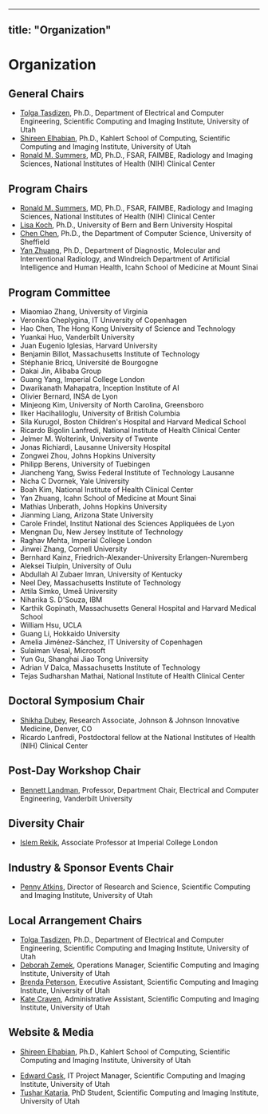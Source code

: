  ---
title: "Organization"
---

# Organization

## General Chairs

* [Tolga Tasdizen](https://www.sci.utah.edu/~tolga), Ph.D., Department of Electrical and Computer Engineering, Scientific Computing and Imaging Institute, University of Utah
* [Shireen Elhabian](https://www.sci.utah.edu/~shireen), Ph.D., Kahlert School of Computing, Scientific Computing and Imaging Institute, University of Utah
* [Ronald M. Summers](https://www.cc.nih.gov/meet-our-doctors/rsummers.html), MD, Ph.D., FSAR, FAIMBE, Radiology and Imaging Sciences, National Institutes of Health (NIH) Clinical Center


## Program Chairs

* [Ronald M. Summers](https://www.cc.nih.gov/meet-our-doctors/rsummers.html), MD, Ph.D., FSAR, FAIMBE, Radiology and Imaging Sciences, National Institutes of Health (NIH) Clinical Center
* [Lisa Koch](https://mlm-lab.ch/people/), Ph.D., University of Bern and Bern University Hospital
* [Chen Chen](https://cherise215.github.io), Ph.D., the Department of Computer Science, University of Sheffield
* [Yan Zhuang](https://yanzhuang.me/), Ph.D., Department of Diagnostic, Molecular and Interventional Radiology, and Windreich Department of Artificial Intelligence and Human Health, Icahn School of Medicine at Mount Sinai


## Program Committee

* Miaomiao Zhang, University of Virginia
* Veronika Cheplygina,	IT University of Copenhagen
* Hao Chen,	The Hong Kong University of Science and Technology
* Yuankai Huo,	Vanderbilt University
* Juan Eugenio Iglesias,	Harvard University
* Benjamin Billot,	Massachusetts Institute of Technology
* Stéphanie Bricq,	Université de Bourgogne 
* Dakai Jin,	Alibaba Group
* Guang Yang,	Imperial College London
* Dwarikanath Mahapatra,	Inception Institute of AI
* Olivier Bernard,	INSA de Lyon
* Minjeong Kim,	University of North Carolina, Greensboro
* Ilker Hacihaliloglu,	University of British Columbia 
* Sila Kurugol,	Boston Children's Hospital and Harvard Medical School
* Ricardo Bigolin Lanfredi,	National Institute of Health Clinical Center
* Jelmer M. Wolterink,	University of Twente
* Jonas Richiardi,	Lausanne University Hospital
* Zongwei Zhou,	Johns Hopkins University
* Philipp Berens,	University of Tuebingen
* Jiancheng Yang,	Swiss Federal Institute of Technology Lausanne
* Nicha C Dvornek,	Yale University
* Boah Kim,	National Institute of Health Clinical Center
* Yan Zhuang,	Icahn School of Medicine at Mount Sinai
* Mathias Unberath,	Johns Hopkins University 
* Jianming Liang,	Arizona State University
* Carole Frindel,	Institut National des Sciences Appliquées de Lyon
* Mengnan Du,	New Jersey Institute of Technology
* Raghav Mehta,	Imperial College London
* Jinwei Zhang,	Cornell University
* Bernhard Kainz,	Friedrich-Alexander-University Erlangen-Nuremberg
* Aleksei Tiulpin,	University of Oulu
* Abdullah Al Zubaer Imran,	University of Kentucky 
* Neel Dey,	Massachusetts Institute of Technology 
* Attila Simko,	Umeå University
* Niharika S. D'Souza,	IBM
* Karthik Gopinath,	Massachusetts General Hospital and Harvard Medical School
* William Hsu,	UCLA
* Guang Li,	Hokkaido University
* Amelia Jiménez-Sánchez,	IT University of Copenhagen
* Sulaiman Vesal,	Microsoft
* Yun Gu,	Shanghai Jiao Tong University 
* Adrian V Dalca,	Massachusetts Institute of Technology
* Tejas Sudharshan Mathai,	National Institute of Health Clinical Center

## Doctoral Symposium Chair

* [Shikha Dubey](https://www.sci.utah.edu/people/shikha.d.html), Research Associate, Johnson & Johnson Innovative Medicine, Denver, CO 
* Ricardo Lanfredi, Postdoctoral fellow at the National Institutes of Health (NIH) Clinical Center

## Post-Day Workshop Chair

* [Bennett Landman](https://my.vanderbilt.edu/masi/people/bennett-landman-ph-d/), Professor, Department Chair, Electrical and Computer Engineering,
Vanderbilt University

## Diversity Chair

* [Islem Rekik](https://basira-lab.com), Associate Professor at Imperial College London

## Industry & Sponsor Events Chair

* [Penny Atkins](https://www.sci.utah.edu/people/pennyatkins.html), Director of Research and Science, Scientific Computing and Imaging Institute, University of Utah
  

## Local Arrangement Chairs
* [Tolga Tasdizen](https://www.sci.utah.edu/~tolga), Ph.D., Department of Electrical and Computer Engineering, Scientific Computing and Imaging Institute, University of Utah
* [Deborah Zemek](https://www.sci.utah.edu/people/deb.html), Operations Manager, Scientific Computing and Imaging Institute, University of Utah
* [Brenda Peterson](https://www.sci.utah.edu/people/brenda.html), Executive Assistant, Scientific Computing and Imaging Institute, University of Utah
* [Kate Craven](https://www.sci.utah.edu/people/kcraven.html), Administrative Assistant, Scientific Computing and Imaging Institute, University of Utah


## Website & Media

* [Shireen Elhabian](https://www.sci.utah.edu/~shireen), Ph.D., Kahlert School of Computing, Scientific Computing and Imaging Institute, University of Utah
<!--* [Nathan Galli](https://www.sci.utah.edu/people/nathang.html), Graphic Designer and Manager of the Media Group, Scientific Computing and Imaging Institute, University of Utah -->
* [Edward Cask](https://www.sci.utah.edu/people/cask.html), IT Project Manager, Scientific Computing and Imaging Institute, University of Utah
* [Tushar Kataria](https://www.sci.utah.edu/people/tushar.kataria.html), PhD Student, Scientific Computing and Imaging Institute, University of Utah

